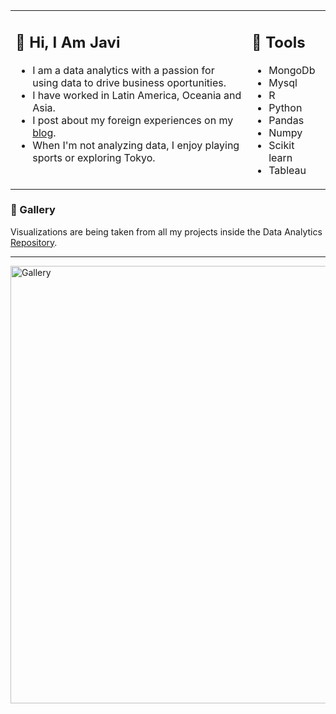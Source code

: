 <table><tr><td valign="top" width="75%">

## 👋 Hi, I Am Javi

- I am a data analytics with a passion for using data to drive business oportunities.
- I have worked in Latin America, Oceania and Asia. 
- I post about my foreign experiences on my <a href="https://Javierreina.com">blog</a>.
- When I'm not analyzing data, I enjoy playing sports or exploring Tokyo.

 
</td><td valign="top" width="25%">

## 🧰 Tools

- MongoDb
- Mysql
- R
- Python
- Pandas
- Numpy
- Scikit learn
- Tableau
 
</tr></tr></table> 


### 🎨 Gallery

Visualizations are being taken from all my projects inside the Data Analytics <a href="https://github.com/havipr/dataAnalytics">Repository</a>.


<hr>

<img width="700" alt="Gallery" src="https://user-images.githubusercontent.com/66537664/208066826-73a2d66e-6843-4166-a8bb-f1d53252bcf5.png">
